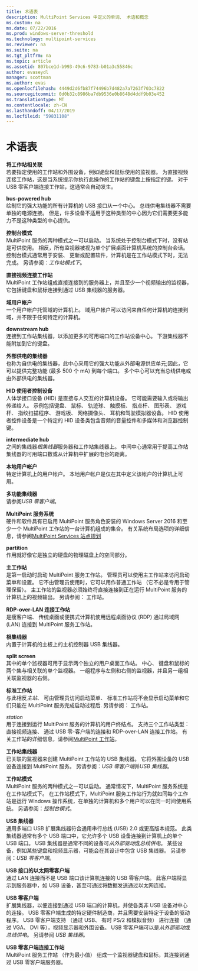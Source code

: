 ```yaml
---
title: 术语表
description: MultiPoint Services 中定义的单词、 术语和概念
ms.custom: na
ms.date: 07/22/2016
ms.prod: windows-server-threshold
ms.technology: multipoint-services
ms.reviewer: na
ms.suite: na
ms.tgt_pltfrm: na
ms.topic: article
ms.assetid: 807bce1d-b993-49c6-9783-b01a3c55846c
author: evaseydl
manager: scottman
ms.author: evas
ms.openlocfilehash: 4449d2d6fb87f74496b7d482a7a7263f703c7822
ms.sourcegitcommit: 0d0b32c8986ba7db9536e0b8648d4ddf9b03e452
ms.translationtype: MT
ms.contentlocale: zh-CN
ms.lasthandoff: 04/17/2019
ms.locfileid: "59831108"
---
```

# <a name="glossary"></a>术语表
**将工作站相关联**  
若要指定使用的工作站和外围设备，例如键盘和鼠标使用的监视器。 为直接视频连接工作站，这是当系统提示你执行此操作的工作站的键盘上按指定的键。 对于 USB 零客户端连接工作站，这通常会自动发生。  
  
**bus-powered hub**  
绘制它的强大功能的所有计算机的 USB 接口从一个中心。 总线供电集线器不需要单独的电源连接。 但是，许多设备不适用于这种类型的中心因为它们需要更多能力不是这种类型的中心提供。  
  
**控制台模式**  
MultiPoint 服务的两种模式之一可以启动。 当系统处于控制台模式下时，没有站是可供使用。 相反，所有监视器被视为单个扩展桌面计算机系统的控制台会话。 控制台模式通常用于安装、 更新或配置软件，计算机是在工作站模式下时，无法完成。 另请参阅：*工作站模式下*。  
  
**直接视频连接工作站**  
MultiPoint 工作站组成直接连接到的服务器上，并且至少一个视频输出的监视器，它包括键盘和鼠标连接到通过 USB 集线器的服务器。  
  
**域用户帐户**  
一个用户帐户托管域的计算机上。 域用户帐户可以访问来自任何计算机的连接到域，并不限于任何特定的计算机。  
  
**downstream hub**  
连接到工作站集线器，以添加更多的可用端口的工作站设备中心。 下游集线器不能附加到它的键盘。  
  
**外部供电的集线器**  
也称为自供电的集线器，此中心采用它的强大功能从外部电源供应单元;因此，它可以提供完整功能 (最多 500 个 mA) 到每个端口。 多个中心可以充当总线供电或由外部供电的集线器。  
  
**HID 使用者控制设备**  
人体学接口设备 (HID) 是直接与人交互的计算机设备。 它可能需要输入或将输出传递给人。 示例包括键盘、 鼠标、 轨迹球、 触摸板、 指点杆、 图形表、 游戏杆、 指纹扫描程序、 游戏板、 网络摄像头、 耳机和驾驶模拟器设备。 HID 使用者控件设备是一个特定的 HID 设备类包含音频的音量控件和多媒体和浏览器控制键。  
  
**intermediate hub**  
之间的集线器*根集线器*服务器和工作站集线器上。 中间中心通常用于提高工作站集线器的可用端口数或从计算机中扩展的电台的距离。  
  
**本地用户帐户**  
特定计算机上的用户帐户。 本地用户帐户是仅在其中定义该帐户的计算机上可用。  
  
**多功能集线器**  
请参阅*USB 零客户端*。  
  
**MultiPoint 服务系统**  
硬件和软件具有已启用 MultiPoint 服务角色安装的 Windows Server 2016 和至少一个 MultiPoint 工作站的一台计算机组成的集合。 有关系统布局选项的详细信息，请参阅[MultiPoint Services 站点规划](MultiPoint-services-Site-Planning.md)  
  
**partition**  
作用就好像它是独立的硬盘的物理磁盘上的空间部分。  
  
**主工作站**  
是第一启动时启动 MultiPoint 服务工作站。 管理员可以使用主工作站来访问启动菜单和设置。 它不由管理员使用时，它可以用作普通工作站 （它不必是专用于管理保留）。 主工作站的监视器必须始终将直接连接到正在运行 MultiPoint 服务的计算机上的视频输出。 另请参阅： 工作站。  
  
**RDP-over-LAN 连接工作站**  
是瘦客户端、 传统桌面或便携式计算机使用远程桌面协议 (RDP) 通过局域网 (LAN) 连接到 MultiPoint 服务工作站。  
  
**根集线器**  
内置于计算机的主板上的主机控制器 USB 集线器。  
  
**split screen**  
其中的单个监视器可用于显示两个独立的用户桌面工作站。 中心、 键盘和鼠标的两个集与相关联的单个监视器。 一组程序与左侧和右侧的监视器，并且另一组相关联监视器的右侧。  
  
**标准工作站**  
与此相反*主站*、 可由管理员访问启动菜单、 标准工作站将不会显示启动菜单和它们只能在 MultiPoint 服务完成启动过程后. 另请参阅： 工作站。  
  
*station*  
用于连接到运行 MultiPoint 服务的计算机的用户终结点。 支持三个工作站类型： 直接视频连接、 通过 USB 零-客户端的连接和 RDP-over-LAN 连接工作站。 有关工作站的详细信息，请参阅[MultiPoint 工作站](MultiPoint-services-Stations.md)。  
  
**工作站集线器**  
已关联的监视器来创建 MultiPoint 工作站的 USB 集线器。 它将外围设备的 USB 设备连接到 MultiPoint 服务。 另请参阅：*USB 零客户端*并*USB 集线器*。  
  
**工作站模式**  
MultiPoint 服务的两种模式之一可以启动。 通常情况下，MultiPoint 服务系统是在工作站模式下。 在工作站模式下，MultiPoint 服务工作站行为就如同每个工作站是运行 Windows 操作系统，在单独的计算机和多个用户可以在同一时间使用系统。 另请参阅：*控制台模式*。  
  
**USB 集线器**  
通用多端口 USB 扩展集线器符合通用串行总线 (USB) 2.0 或更高版本规范。 此类集线器通常有多个 USB 端口中，它允许多个 USB 设备连接到计算机上的单个 USB 端口。 USB 集线器是通常不同的设备可*从外部驱动*或*总线供电*。 某些设备，例如某些键盘和视频显示器，可能会在其设计中包含 USB 集线器。 另请参阅：*USB 零客户端*。  
  
**USB 接口的以太网零客户端**  
通过 LAN 连接而不是 USB 端口该计算机连接的 USB 零客户端。 此客户端将显示到服务器中，如 USB 设备，甚至可通过将数据发送通过以太网连接。  
  
**USB 零客户端**  
扩展集线器，以便连接到通过 USB 端口的计算机，并使各类非 USB 设备对中心的连接。 USB 零客户端生成的特定硬件制造商，并且需要安装特定于设备的驱动程序。 USB 零客户端支持 （通过 USB、 有时 PS/2 和模拟音频） 进行连接 （通过 VGA、 DVI 等），视频显示器和外围设备。 USB 零客户端可以是*从外部驱动*或*总线供电*。 另请参阅 *USB 集线器*。  
  
**USB 零客户端连接工作站**  
MultiPoint 服务工作站 （作为最小值） 组成一个监视器键盘和鼠标，其连接到通过 USB 零客户端服务器。  
  
